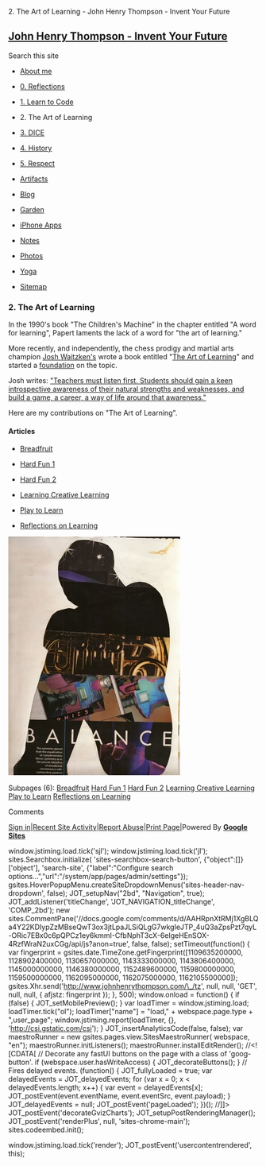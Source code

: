 2\. The Art of Learning - John Henry Thompson - Invent Your Future 

[John Henry Thompson - Invent Your Future](index.html)
------------------------------------------------------

Search this site

*   [About me](home.html)
    
*   [0\. Reflections](0-refections-on-learning.html)
    
*   [1\. Learn to Code](learning-to-program.html)
    
*   2\. The Art of Learning
    
*   [3\. DICE](3-dice.html)
    
*   [4\. History](4-history.html)
    
*   [5\. Respect](heros.html)
    
*   [Artifacts](artifacts.html)
    
*   [Blog](z-blog-1.html)
    
*   [Garden](4-garden.html)
    
*   [iPhone Apps](iphone-apps.html)
    
*   [Notes](notes.html)
    
*   [Photos](family.html)
    
*   [Yoga](yoga.html)
    
*   [Sitemap](system/app/pages/sitemap/hierarchy.html)
    

### 2\. The Art of Learning

In the 1990's book "The Children's Machine" in the chapter entitled "A word for learning", Papert laments the lack of a word for "the art of learning." 

  

More recently, and independently, the chess prodigy and martial arts champion [Josh Waitzken's](http://www.joshwaitzkin.com/) wrote a book entitled "[The Art of Learning](http://www.amazon.com/Art-Learning-Journey-Pursuit-Excellence/dp/0743277465/ref=ed_oe_p)" and started a [foundation](http://theartoflearningproject.org/educate/jw-foundation/) on the topic.  
  
Josh writes: ["Teachers must listen first. Students should gain a keen introspective awareness of their natural strengths and weaknesses, and build a game, a career, a way of life around that awareness."](http://theartoflearningproject.org/educate/jw-foundation/)

  

Here are my contributions on "The Art of Learning".

  

#### Articles

*   [Breadfruit](the-art-of-learning/breadfrui.html)
    
*   [Hard Fun 1](the-art-of-learning/hard-fun-1.html)
    
*   [Hard Fun 2](the-art-of-learning/hard-fun-2.html)
    
*   [Learning Creative Learning](the-art-of-learning/learning-creative-learning.html)
    
*   [Play to Learn](the-art-of-learning/play-to-learn.html)
    
*   [Reflections on Learning](the-art-of-learning/reflections.html)
    

  

[![](_/rsrc/1295207804606/the-art-of-learning/83_balance_wigs.jpg)](http://www.johnhenrythompson.com/the-art-of-learning/83_balance_wigs.jpg?attredirects=0)

  

Subpages (6): [Breadfruit](the-art-of-learning/breadfrui.html) [Hard Fun 1](the-art-of-learning/hard-fun-1.html) [Hard Fun 2](the-art-of-learning/hard-fun-2.html) [Learning Creative Learning](the-art-of-learning/learning-creative-learning.html) [Play to Learn](the-art-of-learning/play-to-learn.html) [Reflections on Learning](the-art-of-learning/reflections.html)

Comments

[Sign in](https://accounts.google.com/ServiceLogin?continue=http://sites.google.com/a/johnhenrythompson.com/jht/the-art-of-learning&service=jotspot)|[Recent Site Activity](system/app/pages/recentChanges.html)|[Report Abuse](http://sites.google.com/a/johnhenrythompson.com/jht/system/app/pages/reportAbuse)|[Print Page](javascript:;)|Powered By **[Google Sites](http://sites.google.com/site)**

window.jstiming.load.tick('sjl'); window.jstiming.load.tick('jl'); sites.Searchbox.initialize( 'sites-searchbox-search-button', {"object":\[\]}\['object'\], 'search-site', {"label":"Configure search options...","url":"/system/app/pages/admin/settings"}); gsites.HoverPopupMenu.createSiteDropdownMenus('sites-header-nav-dropdown', false); JOT\_setupNav("2bd", "Navigation", true); JOT\_addListener('titleChange', 'JOT\_NAVIGATION\_titleChange', 'COMP\_2bd'); new sites.CommentPane('//docs.google.com/comments/d/AAHRpnXtRMj1XgBLQa4Y22KDIypZzMBseQwT3ox3jtLpaJLSiQLgG7wkgIeJTP\_4uQ3aZpsPzt7qyL-ORic7EBx0c6pQPCz1ey6kmmI-CfbNphT3cX-6eIgeHEnSOX-4RzfWraN2uxCGg/api/js?anon=true', false, false); setTimeout(function() { var fingerprint = gsites.date.TimeZone.getFingerprint(\[1109635200000, 1128902400000, 1130657000000, 1143333000000, 1143806400000, 1145000000000, 1146380000000, 1152489600000, 1159800000000, 1159500000000, 1162095000000, 1162075000000, 1162105500000\]); gsites.Xhr.send('http://www.johnhenrythompson.com/\_/tz', null, null, 'GET', null, null, { afjstz: fingerprint }); }, 500); window.onload = function() { if (false) { JOT\_setMobilePreview(); } var loadTimer = window.jstiming.load; loadTimer.tick("ol"); loadTimer\["name"\] = "load," + webspace.page.type + ",user\_page"; window.jstiming.report(loadTimer, {}, 'http://csi.gstatic.com/csi'); } JOT\_insertAnalyticsCode(false, false); var maestroRunner = new gsites.pages.view.SitesMaestroRunner( webspace, "en"); maestroRunner.initListeners(); maestroRunner.installEditRender(); //<!\[CDATA\[ // Decorate any fastUI buttons on the page with a class of 'goog-button'. if (webspace.user.hasWriteAccess) { JOT\_decorateButtons(); } // Fires delayed events. (function() { JOT\_fullyLoaded = true; var delayedEvents = JOT\_delayedEvents; for (var x = 0; x < delayedEvents.length; x++) { var event = delayedEvents\[x\]; JOT\_postEvent(event.eventName, event.eventSrc, event.payload); } JOT\_delayedEvents = null; JOT\_postEvent('pageLoaded'); })(); //\]\]> JOT\_postEvent('decorateGvizCharts'); JOT\_setupPostRenderingManager(); JOT\_postEvent('renderPlus', null, 'sites-chrome-main'); sites.codeembed.init();

window.jstiming.load.tick('render'); JOT\_postEvent('usercontentrendered', this);